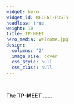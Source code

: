 ```yaml
---
widget: hero
widget_id: RECENT-POSTS
headless: true
weight: 10
title: TP-MEET
hero_media: welcome.jpg
design:
  columns: "2"
  image_size: cover
  css_style: null
  css_class: null
---
```

<br>

The **TP-MEET** ......